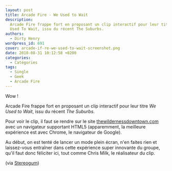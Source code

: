 ```yaml
---
layout: post
title: Arcade Fire - We Used to Wait
description:
  Arcade Fire frappe fort en proposant un clip interactif pour leur titre We
  Used To Wait, issu du récent The Suburbs.
authors:
  - Dirty Henry
wordpress_id: 691
cover: arcade-if-re-we-used-to-wait-screenshot.png
date: 2010-08-31 10:12:58 +0200
categories:
  - Catégories
tags:
  - Single
  - Geek
  - Arcade Fire
---
```


Wow !

Arcade Fire frappe fort en proposant un clip interactif pour leur titre _We Used
to Wait_, issu du récent _The Suburbs_.

Pour voir le clip, il faut se rendre sur le site [thewildernessdowntown.com][1]
avec un navigateur supportant HTML5 (apparemment, la meilleure expérience est
avec Chrome, le navigateur de Google).

Au début, on est tenté de lancer un mode plein écran, n'en faites rien et
laissez-vous entraîner dans cette expérience super innovante du groupe, qu'il
faut donc féliciter ici, tout comme Chris Milk, le réalisateur du clip.

(via [Stereogum][2])

[1]: http://www.thewildernessdowntown.com
[2]: https://www.stereogum.com/486932/arcade-fire-we-used-to-wait-video/news/
